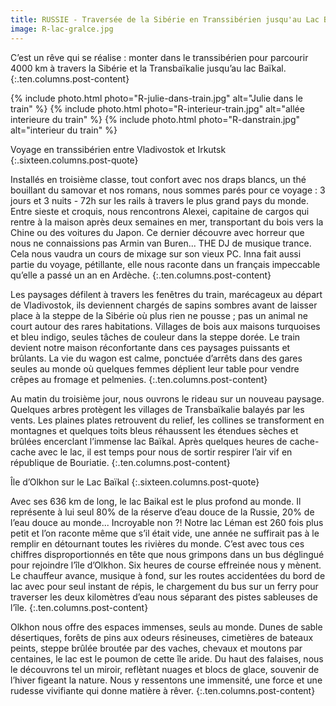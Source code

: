 ```yaml
---
title: RUSSIE - Traversée de la Sibérie en Transsibérien jusqu'au Lac Baïkal
image: R-lac-gralce.jpg
---
```


C’est un rêve qui se réalise : monter dans le transsibérien pour parcourir 4000 km à travers la Sibérie et la Transbaïkalie jusqu’au lac Baïkal.
{:.ten.columns.post-content}
<!--fin extrait-->

{% include photo.html photo="R-julie-dans-train.jpg" alt="Julie dans le train" %}
{% include photo.html photo="R-interieur-train.jpg" alt="allée interieure du train" %}
{% include photo.html photo="R-danstrain.jpg" alt="interieur du train" %}


Voyage en transsibérien entre Vladivostok et Irkutsk
{:.sixteen.columns.post-quote}


Installés en troisième classe, tout confort avec nos draps blancs, un thé bouillant du samovar et nos romans, nous sommes parés pour ce voyage : 3 jours et 3 nuits - 72h sur les rails à travers le plus grand pays du monde.
Entre sieste et croquis, nous rencontrons Alexei, capitaine de cargos qui rentre à la maison après deux semaines en mer, transportant du bois vers la Chine ou des voitures du Japon. Ce dernier découvre avec horreur que nous ne connaissions pas Armin van Buren... THE DJ de musique trance. Cela nous vaudra un cours de mixage sur son vieux PC. Inna fait aussi partie du voyage, pétillante, elle nous raconte dans un français impeccable qu’elle a passé un an en Ardèche.
{:.ten.columns.post-content}


Les paysages défilent à travers les fenêtres du train, marécageux au départ de Vladivostok, ils deviennent chargés de sapins sombres avant de laisser place à la steppe de la Sibérie où plus rien ne pousse ; pas un animal ne court autour des rares habitations. Villages de bois aux maisons turquoises et bleu indigo, seules tâches de couleur dans la steppe dorée.
Le train devient notre maison réconfortante dans ces paysages puissants et brûlants. La vie du wagon est calme, ponctuée d’arrêts dans des gares seules au monde où quelques femmes déplient leur table pour vendre crêpes au fromage et pelmenies.
{:.ten.columns.post-content}

Au matin du troisième jour, nous ouvrons le rideau sur un nouveau paysage. Quelques arbres protègent les villages de Transbaïkalie balayés par les vents. Les plaines plates retrouvent du relief, les collines se transforment en montagnes et quelques toits bleus réhaussent les étendues sèches et brûlées encerclant l’immense lac Baïkal. Après quelques heures de cache-cache avec le lac, il est temps pour nous de sortir respirer l’air vif en république de Bouriatie.
{:.ten.columns.post-content}

Île d’Olkhon sur le Lac Baïkal 
{:.sixteen.columns.post-quote}


Avec ses 636 km de long, le lac Baikal est le plus profond au monde. Il représente à lui seul 80% de la réserve d’eau douce de la Russie, 20% de l’eau douce au monde... Incroyable non ?!
Notre lac Léman est 260 fois plus petit et l’on raconte même que s’il était vide, une année ne suffirait pas à le remplir en détournant toutes les rivières du monde.
C’est avec tous ces chiffres disproportionnés en tête que nous grimpons dans un bus déglingué pour rejoindre l’île d’Olkhon. Six heures de course effreinée nous y mènent. Le chauffeur avance, musique à fond, sur les routes accidentées du bord de lac avec pour seul instant de répis, le chargement du bus sur un ferry pour traverser les deux kilomètres d’eau nous séparant des pistes sableuses de l’île.
{:.ten.columns.post-content}

Olkhon nous offre des espaces immenses, seuls au monde. Dunes de sable désertiques, forêts de pins aux odeurs résineuses, cimetières de bateaux peints, steppe brûlée broutée par des vaches, chevaux et moutons par centaines, le lac est le poumon de cette île aride. Du haut des falaises, nous le découvrons tel un miroir, reflètant nuages et blocs de glace, souvenir de l’hiver figeant la nature.
Nous y ressentons une immensité, une force et une rudesse vivifiante qui donne matière à rêver.
{:.ten.columns.post-content}
